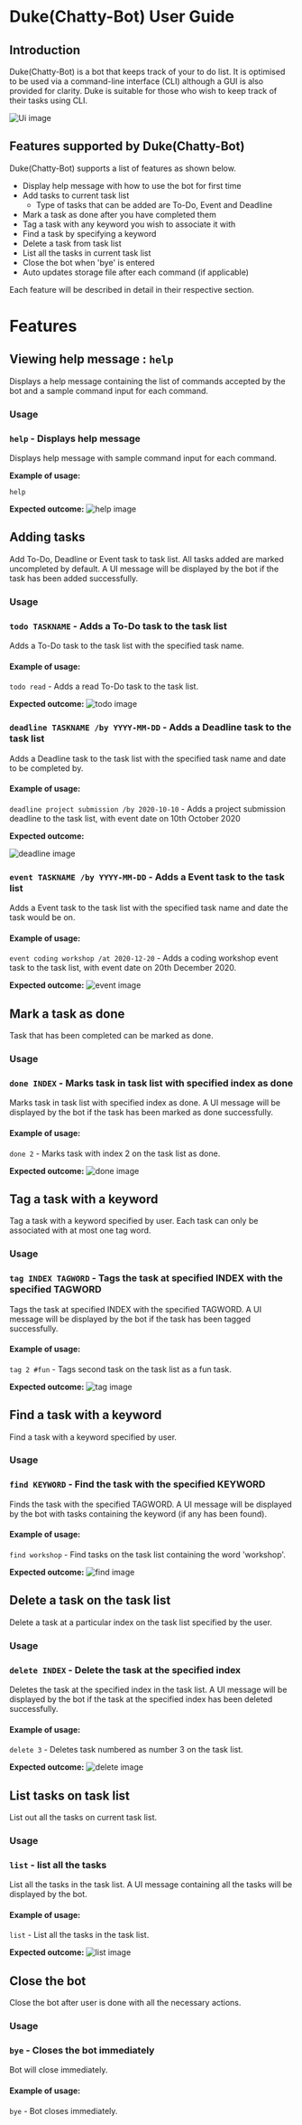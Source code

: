 # Duke(Chatty-Bot) User Guide

## Introduction
Duke(Chatty-Bot) is a bot that keeps track of your to do list. It is optimised to be used via a command-line interface (CLI) although a GUI is also provided for clarity. Duke is suitable for those who wish to keep track of their tasks using CLI.

![Ui image](Ui.png)

## Features supported by Duke(Chatty-Bot)
Duke(Chatty-Bot) supports a list of features as shown below. 

* Display help message with how to use the bot for first time 
* Add tasks to current task list
  * Type of tasks that can be added are To-Do, Event and Deadline
* Mark a task as done after you have completed them
* Tag a task with any keyword you wish to associate it with
* Find a task by specifying a keyword
* Delete a task from task list
* List all the tasks in current task list
* Close the bot when 'bye' is entered
* Auto updates storage file after each command (if applicable)

Each feature will be described in detail in their respective section.

# Features

## Viewing help message : `help`
Displays a help message containing the list of commands accepted by the bot and a sample command input for each command.

### **Usage**

### `help` - Displays help message

Displays help message with sample command input for each command.

**Example of usage:**

`help`

**Expected outcome:**
![help image](images/help.png)

## Adding tasks
Add To-Do, Deadline or Event task to task list. All tasks added are marked uncompleted by default. A UI message will be displayed by the bot if the task has been added successfully.

### **Usage**

### `todo TASKNAME` - Adds a To-Do task to the task list

Adds a To-Do task to the task list with the specified task name.

#### **Example of usage:**

`todo read` - Adds a read To-Do task to the task list.

**Expected outcome:**
![todo image](images/todo.png)

### `deadline TASKNAME /by YYYY-MM-DD` - Adds a Deadline task to the task list

Adds a Deadline task to the task list with the specified task name and date to be completed by.

#### **Example of usage:**

`deadline project submission /by 2020-10-10` - Adds a project submission deadline to the task list, with event date on 10th October 2020

**Expected outcome:**

![deadline image](images/deadline.png)

### `event TASKNAME /by YYYY-MM-DD` - Adds a Event task to the task list

Adds a Event task to the task list with the specified task name and date the task would be on.

#### **Example of usage:**

`event coding workshop /at 2020-12-20` - Adds a coding workshop event task to the task list, with event date on 20th December 2020.

**Expected outcome:**
![event image](images/event.png)

## Mark a task as done
Task that has been completed can be marked as done.

### **Usage**

### `done INDEX` - Marks task in task list with specified index as done

Marks task in task list with specified index as done. A UI message will be displayed by the bot if the task has been marked as done successfully. 

#### **Example of usage:**

`done 2` - Marks task with index 2 on the task list as done.

**Expected outcome:**
![done image](images/done.png)

## Tag a task with a keyword
Tag a task with a keyword specified by user. Each task can only be associated with at most one tag word.

### **Usage**

### `tag INDEX TAGWORD` - Tags the task at specified INDEX with the specified TAGWORD

Tags the task at specified INDEX with the specified TAGWORD. A UI message will be displayed by the bot if the task has been tagged successfully.

#### **Example of usage:**

`tag 2 #fun` - Tags second task on the task list as a fun task.

**Expected outcome:**
![tag image](images/tag.png)

## Find a task with a keyword
Find a task with a keyword specified by user.

### **Usage**

### `find KEYWORD` - Find the task with the specified KEYWORD

Finds the task with the specified TAGWORD. A UI message will be displayed by the bot with tasks containing the keyword (if any has been found).

#### **Example of usage:**

`find workshop` - Find tasks on the task list containing the word 'workshop'.

**Expected outcome:**
![find image](images/find.png)

## Delete a task on the task list
Delete a task at a particular index on the task list specified by the user.

### **Usage**

### `delete INDEX` - Delete the task at the specified index

Deletes the task at the specified index in the task list. A UI message will be displayed by the bot if the task at the specified index has been deleted successfully.

#### **Example of usage:**

`delete 3` - Deletes task numbered as number 3 on the task list.

**Expected outcome:**
![delete image](images/delete.png)

## List tasks on task list
List out all the tasks on current task list.

### **Usage**

### `list` - list all the tasks

List all the tasks in the task list. A UI message containing all the tasks will be displayed by the bot.

#### **Example of usage:**

`list` - List all the tasks in the task list.

**Expected outcome:**
![list image](images/list.png)

## Close the bot
Close the bot after user is done with all the necessary actions.

### **Usage**

### `bye` - Closes the bot immediately
Bot will close immediately.

#### **Example of usage:**

`bye` - Bot closes immediately.
